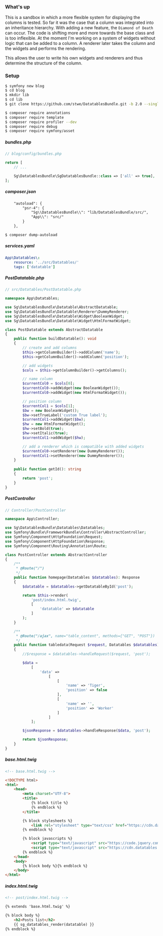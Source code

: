 ### What's up

This is a sandbox in which a more flexible system for displaying the columns is tested.
So far it was the case that a column was integrated into an inheritance hierarchy.
With adding a new feature, the `Diamond of Death` can occur. The code is shifting more and more
towards the base class and is too inflexible. At the moment I'm working on a system of widgets
without logic that can be added to a column. A renderer later takes the column and the widgets
and performs the rendering.

This allows the user to write his own widgets and renderers and thus determine the structure of the column.

### Setup

```bash
$ symfony new blog
$ cd blog
$ mkdir lib
$ cd lib
$ git clone https://github.com/stwe/DatatablesBundle.git -b 2.0 --single-branch
```

```bash
$ composer require annotations
$ composer require template
$ composer require profiler --dev
$ composer require debug
$ composer require symfony/asset
```

##### bundles.php

```php
// blog/config/bundles.php

return [
    // ...

    Sg\DatatablesBundle\SgDatatablesBundle::class => ['all' => true],
];
```

##### composer.json

```html
    "autoload": {
        "psr-4": {
            "Sg\\DatatablesBundle\\": "lib/DatatablesBundle/src/",
            "App\\": "src/"
        }
    },
```

```bash
$ composer dump-autoload
```

##### services.yaml

```yaml
App\Datatables\:
    resource: '../src/Datatables/'
    tags: ['datatable']
```

##### PostDatatable.php

```php
// src/Datatables/PostDatatable.php

namespace App\Datatables;

use Sg\DatatablesBundle\Datatable\AbstractDatatable;
use Sg\DatatablesBundle\Datatable\Renderer\DummyRenderer;
use Sg\DatatablesBundle\Datatable\Widget\BooleanWidget;
use Sg\DatatablesBundle\Datatable\Widget\HtmlFormatWidget;

class PostDatatable extends AbstractDatatable
{
    public function buildDatatable(): void
    {
        // create and add columns
        $this->getColumnBuilder()->addColumn('name');
        $this->getColumnBuilder()->addColumn('position');

        // add widgets
        $cols = $this->getColumnBuilder()->getColumns();

        // name column
        $currentCol0 = $cols[0];
        $currentCol0->addWidget(new BooleanWidget());
        $currentCol0->addWidget(new HtmlFormatWidget());

        // position column
        $currentCol1 = $cols[1];
        $bw = new BooleanWidget();
        $bw->setTrueLabel('custom True label');
        $currentCol1->addWidget($bw);
        $hw = new HtmlFormatWidget();
        $hw->setBold(true);
        $hw->setItalic(true);
        $currentCol1->addWidget($hw);

        // add a renderer which is compatible with added widgets
        $currentCol0->setRenderer(new DummyRenderer());
        $currentCol1->setRenderer(new DummyRenderer());
    }
    
    public function getId(): string
    {
        return 'post';
    }
}
```

##### PostController

```php
// Controller/PostController

namespace App\Controller;

use Sg\DatatablesBundle\Datatables\Datatables;
use Symfony\Bundle\FrameworkBundle\Controller\AbstractController;
use Symfony\Component\HttpFoundation\Request;
use Symfony\Component\HttpFoundation\Response;
use Symfony\Component\Routing\Annotation\Route;

class PostController extends AbstractController
{
    /**
     * @Route("/")
     */
    public function homepage(Datatables $datatables): Response
    {
        $datatable = $datatables->getDatatableById('post');

        return $this->render(
            'post/index.html.twig',
            [
                'datatable' => $datatable
            ]
        );
    }

    /**
     * @Route("/ajax", name="table_content", methods={"GET", "POST"})
     */
    public function tabledata(Request $request, Datatables $datatables)
    {
        //$response = $datatables->handleRequest($request, 'post');

        $data =
            [
                'data' =>
                    [
                        [
                            'name' => 'Tiger',
                            'position' => false
                        ],
                        [
                            'name' => '',
                            'position' => 'Worker'
                        ]
                    ]
            ];

        $jsonResponse = $datatables->handleResponse($data, 'post');

        return $jsonResponse;
    }
}
```

##### base.html.twig

```html
<!-- base.html.twig -->

<!DOCTYPE html>
<html>
    <head>
        <meta charset="UTF-8">
        <title>
            {% block title %}
            {% endblock %}
        </title>

        {% block stylesheets %}
            <link rel="stylesheet" type="text/css" href="https://cdn.datatables.net/1.10.24/css/jquery.dataTables.min.css" />
        {% endblock %}

        {% block javascripts %}
            <script type="text/javascript" src="https://code.jquery.com/jquery-3.6.0.min.js"></script>
            <script type="text/javascript" src="https://cdn.datatables.net/1.10.24/js/jquery.dataTables.min.js"></script>
        {% endblock %}
    </head>
    <body>
        {% block body %}{% endblock %}
    </body>
</html>
```

##### index.html.twig

```html
<!-- post/index.html.twig -->

{% extends 'base.html.twig' %}

{% block body %}
    <h2>Posts list</h2>
    {{ sg_datatables_render(datatable) }}
{% endblock %}
```
